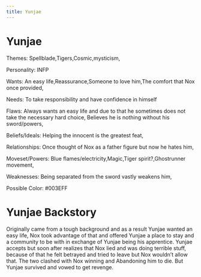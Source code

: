 ```yaml
---
title: Yunjae
---
```


# **Yunjae**

Themes: Spellblade,Tigers,Cosmic,mysticism,

Personality: INFP

Wants: An easy life,Reassurance,Someone to love him,The comfort that Nox once provided,

Needs: To take responsibility and have confidence in himself

Flaws: Always wants an easy life and due to that he sometimes does not take the necessary hard choice, Believes he is nothing without his sword/powers,

Beliefs/Ideals: Helping the innocent is the greatest feat,

Relationships: Once thought of Nox as a father figure but now he hates him,

Moveset/Powers: Blue flames/electricity,Magic,Tiger spirit?,Ghostrunner movement,

Weaknesses: Being separated from the sword vastly weakens him,

Possible Color: #003EFF



# **Yunjae Backstory**

Originally came from a tough background and as a result Yunjae wanted an easy life, Nox took advantage of that and offered Yunjae a place to stay and a community to be with in exchange of Yunjae being his apprentice. Yunjae accepts but soon after realizes that Nox lied and was doing terrible stuff, because of that he felt betrayed and tried to leave but Nox wouldn’t allow that. The two clashed with Nox winning and Abandoning him to die. But Yunjae survived and vowed to get revenge.
